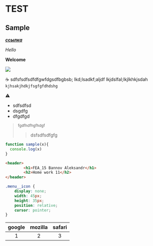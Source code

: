 # TEST
## Sample
[**_ссылка_**](https://js-lessons.glitch.me)

_Hello_

**Welcome**

[![](https://bipbap.ru/wp-content/uploads/2017/10/0_8eb56_842bba74_XL-640x400.jpg)](https://js-lessons.glitch.me)

:coffee: sdfsfsdfsdfdfgwfdgsdfbgbsb; lkd;lsadkf;aljdf lkjdslfal;lkjlkhkjsdah `kjhsakjhdkjfsgfgfdhdshg`

:warning:

* sdfsdfsd
* dsgdfg
* dfgdfgd

> <sup>fgdfhdfhgfhdgf</sup>
>> dsfsdfsdfgfg

```js
function sample(x){
  console.log(x)
}
```

```html
<header>
        <h1>FEA_15 Bannov Aleksandr</h1>
        <h2>Home work 11</h2>
</header>
```

```css
.menu__icon {
    display: none;
    width: 45px;
    height: 35px;
    position: relative;
    cursor: pointer;
}
```

|google|mozilla|safari|
|:-:|:-:|:-:|
|1|2|3|
